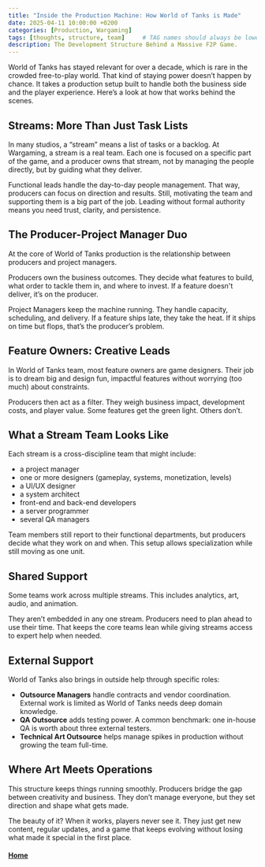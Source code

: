 ```yaml
---
title: "Inside the Production Machine: How World of Tanks is Made"
date: 2025-04-11 10:00:00 +0200
categories: [Production, Wargaming]
tags: [thoughts, structure, team]     # TAG names should always be lowercase
description: The Development Structure Behind a Massive F2P Game.
---
```


World of Tanks has stayed relevant for over a decade, which is rare in the crowded free-to-play world. That kind of staying power doesn’t happen by chance. It takes a production setup built to handle both the business side and the player experience. Here’s a look at how that works behind the scenes.

## Streams: More Than Just Task Lists

In many studios, a “stream” means a list of tasks or a backlog. At Wargaming, a stream is a real team. Each one is focused on a specific part of the game, and a producer owns that stream, not by managing the people directly, but by guiding what they deliver.

Functional leads handle the day-to-day people management. That way, producers can focus on direction and results. Still, motivating the team and supporting them is a big part of the job. Leading without formal authority means you need trust, clarity, and persistence.

## The Producer-Project Manager Duo

At the core of World of Tanks production is the relationship between producers and project managers.

Producers own the business outcomes. They decide what features to build, what order to tackle them in, and where to invest. If a feature doesn't deliver, it’s on the producer.

Project Managers keep the machine running. They handle capacity, scheduling, and delivery. If a feature ships late, they take the heat. If it ships on time but flops, that’s the producer’s problem.

## Feature Owners: Creative Leads

In World of Tanks team, most feature owners are game designers. Their job is to dream big and design fun, impactful features without worrying (too much) about constraints.

Producers then act as a filter. They weigh business impact, development costs, and player value. Some features get the green light. Others don’t.

## What a Stream Team Looks Like

Each stream is a cross-discipline team that might include:

- a project manager
- one or more designers (gameplay, systems, monetization, levels)
- a UI/UX designer
- a system architect
- front-end and back-end developers
- a server programmer
- several QA managers

Team members still report to their functional departments, but producers decide what they work on and when. This setup allows specialization while still moving as one unit.

## Shared Support

Some teams work across multiple streams. This includes analytics, art, audio, and animation.

They aren’t embedded in any one stream. Producers need to plan ahead to use their time. That keeps the core teams lean while giving streams access to expert help when needed.

## External Support

World of Tanks also brings in outside help through specific roles:

- **Outsource Managers** handle contracts and vendor coordination. External work is limited as World of Tanks needs deep domain knowledge.
- **QA Outsource** adds testing power. A common benchmark: one in-house QA is worth about three external testers.
- **Technical Art Outsource** helps manage spikes in production without growing the team full-time.

## Where Art Meets Operations

This structure keeps things running smoothly. Producers bridge the gap between creativity and business. They don’t manage everyone, but they set direction and shape what gets made.

The beauty of it? When it works, players never see it. They just get new content, regular updates, and a game that keeps evolving without losing what made it special in the first place.

#### [Home](./README.md) 
